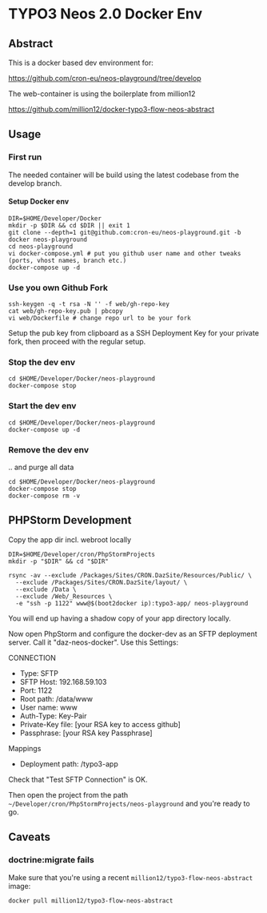 TYPO3 Neos 2.0 Docker Env
=========================

Abstract
--------

This is a docker based dev environment for:

https://github.com/cron-eu/neos-playground/tree/develop

The web-container is using the boilerplate from million12

https://github.com/million12/docker-typo3-flow-neos-abstract

Usage
-----

### First run

The needed container will be build using the latest codebase from the develop branch.

#### Setup Docker env

```
DIR=$HOME/Developer/Docker
mkdir -p $DIR && cd $DIR || exit 1
git clone --depth=1 git@github.com:cron-eu/neos-playground.git -b docker neos-playground
cd neos-playground
vi docker-compose.yml # put you github user name and other tweaks (ports, vhost names, branch etc.)
docker-compose up -d
```

### Use you own Github Fork

```
ssh-keygen -q -t rsa -N '' -f web/gh-repo-key
cat web/gh-repo-key.pub | pbcopy
vi web/Dockerfile # change repo url to be your fork
```

Setup the pub key from clipboard as a SSH Deployment Key for your private fork,
then proceed with the regular setup.

### Stop the dev env

```
cd $HOME/Developer/Docker/neos-playground
docker-compose stop
```

### Start the dev env

```
cd $HOME/Developer/Docker/neos-playground
docker-compose up -d
```

### Remove the dev env

.. and purge all data

```
cd $HOME/Developer/Docker/neos-playground
docker-compose stop
docker-compose rm -v
```

PHPStorm Development
--------------------

Copy the app dir incl. webroot locally

```
DIR=$HOME/Developer/cron/PhpStormProjects
mkdir -p "$DIR" && cd "$DIR"

rsync -av --exclude /Packages/Sites/CRON.DazSite/Resources/Public/ \
  --exclude /Packages/Sites/CRON.DazSite/layout/ \
  --exclude /Data \
  --exclude /Web/_Resources \
  -e "ssh -p 1122" www@$(boot2docker ip):typo3-app/ neos-playground
```

You will end up having a shadow copy of your app directory locally.

Now open PhpStorm and configure the docker-dev as an SFTP deployment server. Call it "daz-neos-docker". Use this Settings:

CONNECTION

* Type: SFTP
* SFTP Host: 192.168.59.103
* Port: 1122
* Root path: /data/www
* User name: www
* Auth-Type: Key-Pair
* Private-Key file: [your RSA key to access github]
* Passphrase: [your RSA key Passphrase]

Mappings

* Deployment path: /typo3-app

Check that "Test SFTP Connection" is OK.

Then open the project from the path `~/Developer/cron/PhpStormProjects/neos-playground` and you're ready to go.

Caveats
-------

### doctrine:migrate fails

Make sure that you're using a recent `million12/typo3-flow-neos-abstract` image:

```
docker pull million12/typo3-flow-neos-abstract
```
